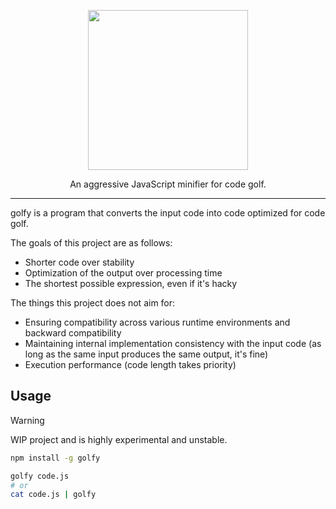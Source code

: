 <p align="center">
  <img src="https://github.com/user-attachments/assets/246eb6e8-1958-4ae1-a08e-c279444b7ab8" width="256" height="256">
</p>
<p align="center">
  An aggressive JavaScript minifier for code golf.
</p>
<hr>

golfy is a program that converts the input code into code optimized for code golf.

The goals of this project are as follows:
- Shorter code over stability
- Optimization of the output over processing time
- The shortest possible expression, even if it's hacky

The things this project does not aim for:
- Ensuring compatibility across various runtime environments and backward compatibility
- Maintaining internal implementation consistency with the input code (as long as the same input produces the same output, it's fine)
- Execution performance (code length takes priority)

## Usage

> [!WARNING]  
> WIP project and is highly experimental and unstable.

```sh
npm install -g golfy

golfy code.js
# or
cat code.js | golfy
```
